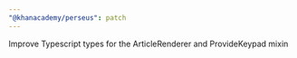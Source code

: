 ```yaml
---
"@khanacademy/perseus": patch
---
```


Improve Typescript types for the ArticleRenderer and ProvideKeypad mixin
